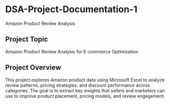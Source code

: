 # DSA-Project-Documentation-1
Amazon Product Review Analysis


## Project Topic 
Amazon Product Review Analysis for E-commerce Optimization


## Project Overview
This project explores Amazon product data using Microsoft Excel to analyze review patterns, pricing strategies, and discount performance across categories. The goal is to extract key insights that sellers and marketers can use to improve product placement, pricing models, and review engagement.
